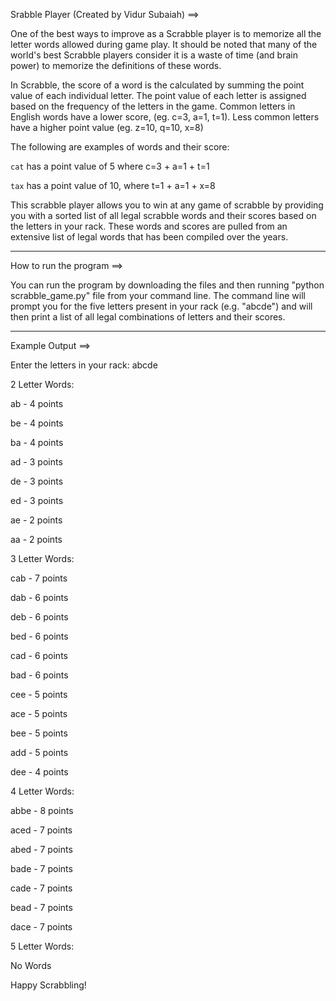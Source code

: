 Srabble Player (Created by Vidur Subaiah) ==>

One of the best ways to improve as a Scrabble player is to memorize all the letter words allowed during game play.  It should be noted that many of the world's best Scrabble players consider it is a waste of time (and brain power) to memorize the definitions of these words.

In Scrabble, the score of a word is the calculated by summing the point value
of each individual letter. The point value of each letter is assigned based 
on the frequency of the letters in the game. Common letters in English words 
have a lower score, (eg. c=3, a=1, t=1). Less common letters have a higher 
point value (eg. z=10, q=10, x=8)

The following are examples of words and their score:

   `cat` has a point value of 5 where c=3 + a=1 + t=1

   `tax` has a point value of 10, where t=1 + a=1 + x=8

This scrabble player allows you to win at any game of scrabble by providing you with a sorted list of all legal scrabble words and their scores based on the letters in your rack. These words and scores are pulled from an extensive list of legal words that has been compiled over the years. 

----

How to run the program ==>

You can run the program by downloading the files and then running "python scrabble_game.py" file from your command line. The command line will prompt you for the five letters present in your rack (e.g. "abcde") and will then print a list of all legal combinations of letters and their scores. 

----

Example Output ==>

Enter the letters in your rack: abcde

2 Letter Words:

ab - 4 points

be - 4 points

ba - 4 points

ad - 3 points

de - 3 points

ed - 3 points

ae - 2 points

aa - 2 points


3 Letter Words:

cab - 7 points

dab - 6 points

deb - 6 points

bed - 6 points

cad - 6 points

bad - 6 points

cee - 5 points

ace - 5 points

bee - 5 points

add - 5 points

dee - 4 points


4 Letter Words:

abbe - 8 points

aced - 7 points

abed - 7 points

bade - 7 points

cade - 7 points

bead - 7 points

dace - 7 points


5 Letter Words:

No Words


Happy Scrabbling!